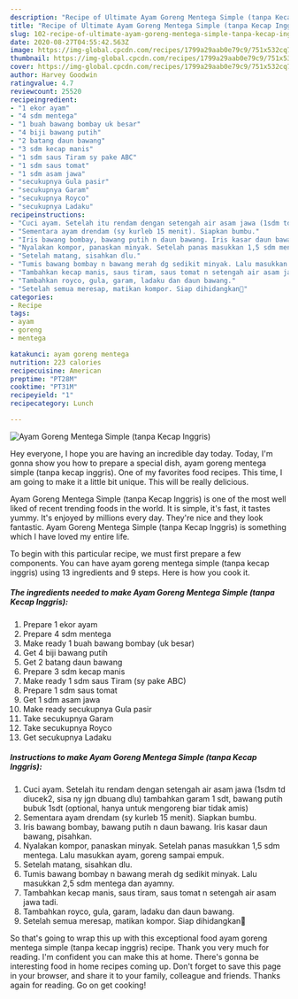 ```yaml
---
description: "Recipe of Ultimate Ayam Goreng Mentega Simple (tanpa Kecap Inggris)"
title: "Recipe of Ultimate Ayam Goreng Mentega Simple (tanpa Kecap Inggris)"
slug: 102-recipe-of-ultimate-ayam-goreng-mentega-simple-tanpa-kecap-inggris
date: 2020-08-27T04:55:42.563Z
image: https://img-global.cpcdn.com/recipes/1799a29aab0e79c9/751x532cq70/ayam-goreng-mentega-simple-tanpa-kecap-inggris-foto-resep-utama.jpg
thumbnail: https://img-global.cpcdn.com/recipes/1799a29aab0e79c9/751x532cq70/ayam-goreng-mentega-simple-tanpa-kecap-inggris-foto-resep-utama.jpg
cover: https://img-global.cpcdn.com/recipes/1799a29aab0e79c9/751x532cq70/ayam-goreng-mentega-simple-tanpa-kecap-inggris-foto-resep-utama.jpg
author: Harvey Goodwin
ratingvalue: 4.7
reviewcount: 25520
recipeingredient:
- "1 ekor ayam"
- "4 sdm mentega"
- "1 buah bawang bombay uk besar"
- "4 biji bawang putih"
- "2 batang daun bawang"
- "3 sdm kecap manis"
- "1 sdm saus Tiram sy pake ABC"
- "1 sdm saus tomat"
- "1 sdm asam jawa"
- "secukupnya Gula pasir"
- "secukupnya Garam"
- "secukupnya Royco"
- "secukupnya Ladaku"
recipeinstructions:
- "Cuci ayam. Setelah itu rendam dengan setengah air asam jawa (1sdm td diucek2, sisa ny jgn dbuang dlu) tambahkan garam 1 sdt, bawang putih bubuk 1sdt (optional, hanya untuk mengoreng biar tidak amis)"
- "Sementara ayam drendam (sy kurleb 15 menit). Siapkan bumbu."
- "Iris bawang bombay, bawang putih n daun bawang. Iris kasar daun bawang, pisahkan."
- "Nyalakan kompor, panaskan minyak. Setelah panas masukkan 1,5 sdm mentega. Lalu masukkan ayam, goreng sampai empuk."
- "Setelah matang, sisahkan dlu."
- "Tumis bawang bombay n bawang merah dg sedikit minyak. Lalu masukkan 2,5 sdm mentega dan ayamny."
- "Tambahkan kecap manis, saus tiram, saus tomat n setengah air asam jawa tadi."
- "Tambahkan royco, gula, garam, ladaku dan daun bawang."
- "Setelah semua meresap, matikan kompor. Siap dihidangkan🥰"
categories:
- Recipe
tags:
- ayam
- goreng
- mentega

katakunci: ayam goreng mentega 
nutrition: 223 calories
recipecuisine: American
preptime: "PT28M"
cooktime: "PT31M"
recipeyield: "1"
recipecategory: Lunch

---
```



![Ayam Goreng Mentega Simple (tanpa Kecap Inggris)](https://img-global.cpcdn.com/recipes/1799a29aab0e79c9/751x532cq70/ayam-goreng-mentega-simple-tanpa-kecap-inggris-foto-resep-utama.jpg)

Hey everyone, I hope you are having an incredible day today. Today, I'm gonna show you how to prepare a special dish, ayam goreng mentega simple (tanpa kecap inggris). One of my favorites food recipes. This time, I am going to make it a little bit unique. This will be really delicious.



Ayam Goreng Mentega Simple (tanpa Kecap Inggris) is one of the most well liked of recent trending foods in the world. It is simple, it's fast, it tastes yummy. It's enjoyed by millions every day. They're nice and they look fantastic. Ayam Goreng Mentega Simple (tanpa Kecap Inggris) is something which I have loved my entire life.


To begin with this particular recipe, we must first prepare a few components. You can have ayam goreng mentega simple (tanpa kecap inggris) using 13 ingredients and 9 steps. Here is how you cook it.

<!--inarticleads1-->

##### The ingredients needed to make Ayam Goreng Mentega Simple (tanpa Kecap Inggris):

1. Prepare 1 ekor ayam
1. Prepare 4 sdm mentega
1. Make ready 1 buah bawang bombay (uk besar)
1. Get 4 biji bawang putih
1. Get 2 batang daun bawang
1. Prepare 3 sdm kecap manis
1. Make ready 1 sdm saus Tiram (sy pake ABC)
1. Prepare 1 sdm saus tomat
1. Get 1 sdm asam jawa
1. Make ready secukupnya Gula pasir
1. Take secukupnya Garam
1. Take secukupnya Royco
1. Get secukupnya Ladaku




<!--inarticleads2-->

##### Instructions to make Ayam Goreng Mentega Simple (tanpa Kecap Inggris):

1. Cuci ayam. Setelah itu rendam dengan setengah air asam jawa (1sdm td diucek2, sisa ny jgn dbuang dlu) tambahkan garam 1 sdt, bawang putih bubuk 1sdt (optional, hanya untuk mengoreng biar tidak amis)
1. Sementara ayam drendam (sy kurleb 15 menit). Siapkan bumbu.
1. Iris bawang bombay, bawang putih n daun bawang. Iris kasar daun bawang, pisahkan.
1. Nyalakan kompor, panaskan minyak. Setelah panas masukkan 1,5 sdm mentega. Lalu masukkan ayam, goreng sampai empuk.
1. Setelah matang, sisahkan dlu.
1. Tumis bawang bombay n bawang merah dg sedikit minyak. Lalu masukkan 2,5 sdm mentega dan ayamny.
1. Tambahkan kecap manis, saus tiram, saus tomat n setengah air asam jawa tadi.
1. Tambahkan royco, gula, garam, ladaku dan daun bawang.
1. Setelah semua meresap, matikan kompor. Siap dihidangkan🥰




So that's going to wrap this up with this exceptional food ayam goreng mentega simple (tanpa kecap inggris) recipe. Thank you very much for reading. I'm confident you can make this at home. There's gonna be interesting food in home recipes coming up. Don't forget to save this page in your browser, and share it to your family, colleague and friends. Thanks again for reading. Go on get cooking!
